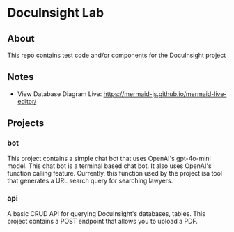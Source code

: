 # DocuInsight Lab

## About

This repo contains test code and/or components for the DocuInsight project

## Notes

- View Database Diagram Live: https://mermaid-js.github.io/mermaid-live-editor/

## Projects

### bot

This project contains a simple chat bot that uses OpenAI's gpt-4o-mini model. This chat bot is a terminal based chat bot. It also uses OpenAI's function calling feature. Currently, this function used by the project isa tool that generates a URL search query for searching lawyers.

### api

A basic CRUD API for querying DocuInsight's databases, tables. This project contains a POST endpoint that allows you to upload a PDF.
